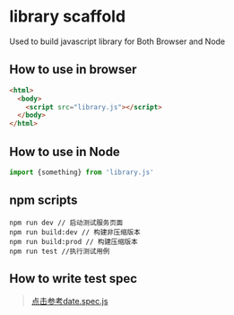 # library scaffold
Used to build javascript library for Both Browser and Node

## How to use in browser
```html
<html>
  <body>
    <script src="library.js"></script>
  </body>
</html>
```

## How to use in Node
```javascript
import {something} from 'library.js'
```


## npm scripts
```shell
npm run dev // 启动测试服务页面
npm run build:dev // 构建非压缩版本
npm run build:prod // 构建压缩版本
npm run test //执行测试用例
```


## How to write test spec
> [点击参考date.spec.js](./test/date.spec.js)
